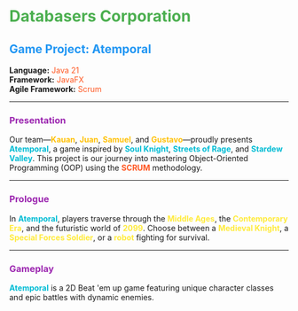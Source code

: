 <!-- GitHub Markdown with colors using HTML for enhanced styling -->

<h1 style="color:#4CAF50;">Databasers Corporation</h1>

<h2 style="color:#2196F3;">Game Project: <strong>Atemporal</strong></h2>

<p><strong>Language:</strong> <span style="color:#FF5722;">Java 21</span><br>
<strong>Framework:</strong> <span style="color:#FF5722;">JavaFX</span><br>
<strong>Agile Framework:</strong> <span style="color:#FF5722;">Scrum</span></p>

<hr>

<h3 style="color:#9C27B0;">Presentation</h3>
<p>Our team—<strong style="color:#FFC107;">Kauan</strong>, <strong style="color:#FFC107;">Juan</strong>, <strong style="color:#FFC107;">Samuel</strong>, and <strong style="color:#FFC107;">Gustavo</strong>—proudly presents <strong style="color:#00BCD4;">Atemporal</strong>, a game inspired by <strong style="color:#00BCD4;">Soul Knight</strong>, <strong style="color:#00BCD4;">Streets of Rage</strong>, and <strong style="color:#00BCD4;">Stardew Valley</strong>. This project is our journey into mastering Object-Oriented Programming (OOP) using the <strong style="color:#FF5722;">SCRUM</strong> methodology.</p>

<hr>

<h3 style="color:#9C27B0;">Prologue</h3>
<p>In <strong style="color:#00BCD4;">Atemporal</strong>, players traverse through the <strong style="color:#FFEB3B;">Middle Ages</strong>, the <strong style="color:#FFEB3B;">Contemporary Era</strong>, and the futuristic world of <strong style="color:#FFEB3B;">2099</strong>. Choose between a <strong style="color:#FFEB3B;">Medieval Knight</strong>, a <strong style="color:#FFEB3B;">Special Forces Soldier</strong>, or a <strong style="color:#FFEB3B;">robot</strong> fighting for survival.</p>

<hr>

<h3 style="color:#9C27B0;">Gameplay</h3>
<p><strong style="color:#00BCD4;">Atemporal</strong> is a 2D Beat 'em up game featuring unique character classes and epic battles with dynamic enemies.</p>

